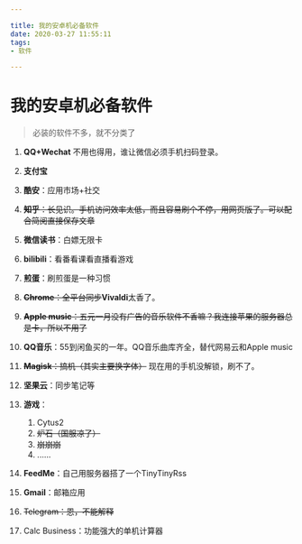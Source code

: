 ```yaml
---

title: 我的安卓机必备软件
date: 2020-03-27 11:55:11
tags: 
- 软件

---
```


# 我的安卓机必备软件

>必装的软件不多，就不分类了
1. **QQ+Wechat** 不用也得用，谁让微信必须手机扫码登录。
2. **支付宝**
3. **酷安**：应用市场+社交
4. ~~**知乎**：长见识。手机访问效率太低，而且容易刷个不停，用网页版了。可以配合简阅直接保存文章~~ 
5. **微信读书**：白嫖无限卡
6. **bilibili**：看番看课看直播看游戏
7. **煎蛋**：刷煎蛋是一种习惯
8. ~~**Chrome**：全平台同步~~**Vivaldi**太香了。

9. ~~**Apple music**：五元一月没有广告的音乐软件不香嘛？我连接苹果的服务器总是卡，所以不用了~~
10. **QQ音乐**：55到闲鱼买的一年。QQ音乐曲库齐全，替代网易云和Apple music
11. ~~**Magisk**：搞机（其实主要换字体）~~ 现在用的手机没解锁，刷不了。
12. **坚果云**：同步笔记等
13. **游戏**：
    1. Cytus2
    2. ~~炉石（国服凉了）~~
    3. ~~崩崩崩~~
    4. ......
14. **FeedMe**：自己用服务器搭了一个TinyTinyRss
15. **Gmail**：邮箱应用
16. ~~Telegram：恩，不能解释~~
17. Calc Business：功能强大的单机计算器

